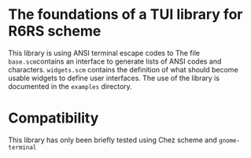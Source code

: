# The foundations of a TUI library for R6RS scheme

This library is using ANSI terminal escape codes to 
The file ```base.scm```contains an interface to generate lists of ANSI codes and
characters. ```widgets.scm``` contains the definition of what should become
usable widgets to define user interfaces. The use of the library is documented
in the ```examples``` directory.

# Compatibility

This library has only been briefly tested using Chez scheme and ```gnome-terminal```
